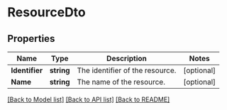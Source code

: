 # ResourceDto

## Properties

Name | Type | Description | Notes
------------ | ------------- | ------------- | -------------
**Identifier** | **string** | The identifier of the resource. | [optional] 
**Name** | **string** | The name of the resource. | [optional] 

[[Back to Model list]](../README.md#documentation-for-models) [[Back to API list]](../README.md#documentation-for-api-endpoints) [[Back to README]](../README.md)


